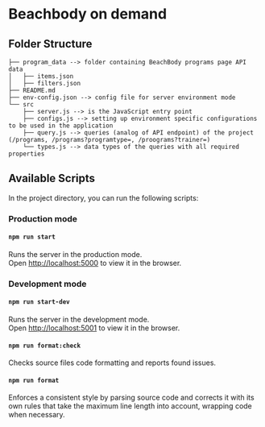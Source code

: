 # Beachbody on demand

## Folder Structure

```
├── program_data --> folder containing BeachBody programs page API data
│   ├── items.json
│   ├── filters.json
├── README.md
├── env-config.json --> config file for server environment mode
└── src
    ├── server.js --> is the JavaScript entry point
    ├── configs.js --> setting up environment specific configurations to be used in the application
    ├── query.js --> queries (analog of API endpoint) of the project (/programs, /programs?programtype=, /proograms?trainer=)
    └── types.js --> data types of the queries with all required properties
```

## Available Scripts

In the project directory, you can run the following scripts:

### Production mode

#### `npm run start`

Runs the server in the production mode.<br>
Open [http://localhost:5000](http://localhost:5000) to view it in the browser.

### Development mode

#### `npm run start-dev`

Runs the server in the development mode.<br>
Open [http://localhost:5001](http://localhost:5000) to view it in the browser.

#### `npm run format:check`

Checks source files code formatting and reports found issues.

#### `npm run format`

Enforces a consistent style by parsing source code and corrects it with its own rules that take the maximum line length into account, wrapping code when necessary.